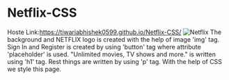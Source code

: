 # Netflix-CSS
Hoste Link:https://tiwariabhishek0599.github.io/Netflix-CSS/
![Netflix](https://github.com/tiwariabhishek0599/Netflix-CSS/assets/118967913/da6fa847-407a-4cef-8b0f-f4b5a9404bc9)
The background and NETFLIX logo is created with the help of image 'img' tag.
Sign In and Register is created by using 'button' tag where attribute 'placeholder' is used.
"Unlimited movies, TV shows and more." is written using 'h1' tag.
Rest things are written by using 'p' tag.
With the help of CSS we style this page.
